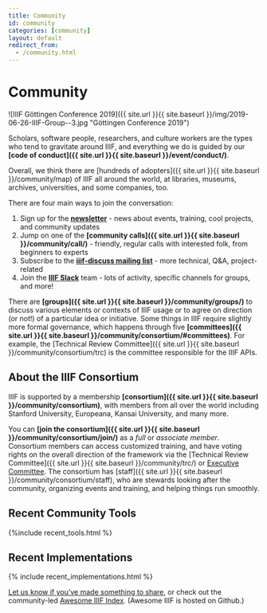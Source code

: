 ```yaml
---
title: Community
id: community
categories: [community]
layout: default
redirect_from:
  - /community.html
---
```

# Community

![IIIF Göttingen Conference 2019]({{ site.url }}{{ site.baseurl }}/img/2019-06-26-IIIF-Group--3.jpg "Göttingen Conference 2019")


Scholars, software people, researchers, and culture workers are the types who tend to gravitate around IIIF, and everything we do is guided by our **[code of conduct]({{ site.url }}{{ site.baseurl }}/event/conduct/)**.

Overall, we think there are [hundreds of adopters]({{ site.url }}{{ site.baseurl }}/community/map) of IIIF all around the world, at libraries, museums, archives, universities, and some companies, too.

There are four main ways to join the conversation:



1. Sign up for the **[newsletter](https://iiif.io/newsletter/#newsletter-signup)** - news about events, training, cool projects, and community updates
2. Jump on one of the **[community calls]({{ site.url }}{{ site.baseurl }}/community/call/)** - friendly, regular calls with interested folk, from beginners to experts
3. Subscribe to the **[iiif-discuss mailing list](https://groups.google.com/forum/#!forum/iiif-discuss)** - more technical, Q&A, project-related
4. Join the **[IIIF Slack](http://bit.ly/iiif-slack)** team - lots of activity, specific channels for groups, and more!

There are **[groups]({{ site.url }}{{ site.baseurl }}/community/groups/)** to discuss various elements or contexts of IIIF usage or to agree on direction (or not!) of a particular idea or initiative. Some things in IIIF require slightly more formal governance, which happens through five **[committees]({{ site.url }}{{ site.baseurl }}/community/consortium/#committees)**. For example, the [Technical Review Committee]({{ site.url }}{{ site.baseurl }}/community/consortium/trc) is the committee responsible for the IIIF APIs.

## About the IIIF Consortium

IIIF is supported by a membership **[consortium]({{ site.url }}{{ site.baseurl }}/community/consortium)**, with members from all over the world including Stanford University, Europeana, Kansai University, and many more.

You can **[join the consortium]({{ site.url }}{{ site.baseurl }}/community/consortium/join/)** as a _full_ or _associate member_. Consortium members can access customized training, and have voting rights on the overall direction of the framework via the [Technical Review Committee]({{ site.url }}{{ site.baseurl }}/community/trc/) or <span style="text-decoration:underline;">Executive Committee</span>. The consortium has [staff]({{ site.url }}{{ site.baseurl }}/community/consortium/staff), who are stewards looking after the community, organizing events and training, and helping things run smoothly.

## Recent Community Tools

{%include recent_tools.html %}

## Recent Implementations

{% include recent_implementations.html %}


[Let us know if you’ve made something to share](https://docs.google.com/forms/d/e/1FAIpQLSetIpJYr9yq827QD7Bl0J31q4E2w0_O-8bUjoqX4XYKm7eU8A/viewform), or check out the community-led [Awesome IIIF Index](https://github.com/IIIF/awesome-iiif). (Awesome IIIF is hosted on Github.)
